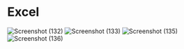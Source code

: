 # Excel
![Screenshot (132)](https://user-images.githubusercontent.com/74492000/144696394-934a6157-5692-4e70-8add-ca76ccb6fa00.png)
![Screenshot (133)](https://user-images.githubusercontent.com/74492000/144696399-d02917a2-ae7f-4b6a-8b41-367aeaf8ef5b.png)
![Screenshot (135)](https://user-images.githubusercontent.com/74492000/144696407-992ce45d-bb66-41c8-96f4-f029968c4f61.png)
![Screenshot (136)](https://user-images.githubusercontent.com/74492000/144696409-00e16843-22ae-407f-83d2-91477c4cd504.png)
